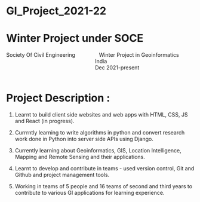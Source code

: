 # GI_Project_2021-22

# Winter Project under SOCE 

Society Of Civil Engineering &emsp;&emsp;&emsp;&emsp; Winter Project in Geoinformatics <br/>
&emsp;&emsp;&emsp;&emsp;&emsp;&emsp;&emsp;&emsp;&emsp;&emsp;&emsp;&emsp;&emsp;&emsp;&emsp;&emsp;&emsp;India <br/>
&emsp;&emsp;&emsp;&emsp;&emsp;&emsp;&emsp;&emsp;&emsp;&emsp;&emsp;&emsp;&emsp;&emsp;&emsp;&emsp;&emsp;Dec 2021-present <br/><br/>
# Project Description :<br/>

1. Learnt to build client side websites and web apps with HTML, CSS, JS and React (in progress).

2. Currrntly learning to write algorithms in python and convert research work done in Python into server side APIs using Django. 

3. Currently learning about Geoinformatics, GIS, Location Intelligence, Mapping and Remote Sensing and their applications.

4. Learnt to develop and contribute in teams - used version control, Git and Github and project management tools.  

5. Working in teams of 5 people and 16 teams of second and third years to contribute to various GI applications for learning experience.
